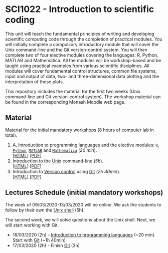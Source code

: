 # SCI1022 - Introduction to scientific coding

This unit will teach the fundamental principles of writing and developing scientific computing code through the completion of practical modules. You will initially complete a compulsory introductory module that will cover the Unix command-line and the Git version-control system. You will then complete *two* of four elective modules covering the languages: R, Python, MATLAB and Mathematica. All the modules will be workshop-based and be taught using practical examples from various scientific disciplines. All modules will cover fundamental control structures, common file systems, input and output of data, two- and three-dimensional data plotting and the interpretation of these plots.

This repository includes the material for the first two weeks (Unix command-line and Git version-control system). The workshop material can be found in the corresponding Monash Moodle web page.

## Material

Material for the initial mandatory workshops (8 hours of computer lab in total).

1. A, Introduction to programming languages and the elective modules: [`R`](https://en.wikipedia.org/wiki/R_(programming_language)), [`Python`](https://en.wikipedia.org/wiki/Python_(programming_language)), [`MATLAB`](https://en.wikipedia.org/wiki/MATLAB) and [`Mathematica`](https://en.wikipedia.org/wiki/Wolfram_Mathematica) (*20 min*).<br>[[HTML]](./introduction.md) [[PDF]](https://github.com/MonashMath/SCI1022/blob/master/programming_languages.pdf)
2. Introduction to the [Unix](https://en.wikipedia.org/wiki/Unix) command-line (*5h*).<br> 
[[HTML]](./Unix-CLI.md) [[PDF]](https://github.com/MonashMath/SCI1022/blob/master/Unix-CLI.pdf)
3. Introduction to [Version control](https://en.wikipedia.org/wiki/Version_control) using [Git](https://git-scm.com/) (*2h 40min*). <br>[[HTML]](./Git.md) [[PDF]](https://github.com/MonashMath/SCI1022/blob/master/Git.pdf)

## Lectures Schedule (initial mandatory workshops)

The week of 09/03/2020-13/03/2020 will be online. We ask the students to follow by their own the [Unix shell](./Unix-CLI.md) (5h).

The second week, we will solve questions about the Unix shell. Next, we will start working with Git. 

 * 16/03/2020 (2h) -  [Introduction to programming languages](./programming_languages.md) (~20 min). Start with [Git](./Git.md) (~1h 40min)
* 17/03/2020 (2h) - Finish [Git](./Git.md) (2h)
